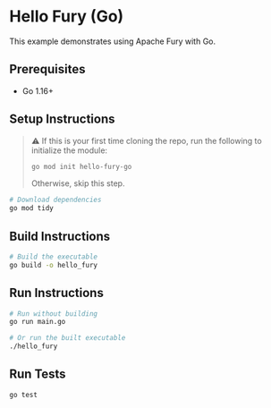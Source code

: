 # Hello Fury (Go)

This example demonstrates using Apache Fury with Go.

## Prerequisites

- Go 1.16+

## Setup Instructions

> ⚠️ If this is your first time cloning the repo, run the following to initialize the module:
>
> ```bash
> go mod init hello-fury-go
> ```
>
> Otherwise, skip this step.

```bash
# Download dependencies
go mod tidy
```

## Build Instructions

```bash
# Build the executable
go build -o hello_fury
```

## Run Instructions

```bash
# Run without building
go run main.go

# Or run the built executable
./hello_fury
```

## Run Tests

```bash
go test
```
